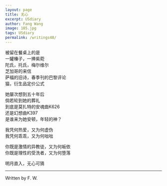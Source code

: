 ```yaml
---
layout: page
title: 无心 
excerpt: USdiary
author: Fang Wang
image: 105.jpg
tags: USdiary
permalink: /writings48/
---
```


被留在餐桌上的是    
一罐榛子，一捧紫菀    
陀氏，托氏，梅尔维尔     
芝加哥的来信    
萨福的旧诗，春季刊的巴黎评论   
猫，衍生品定价公式    

她屡次想到五十年后    
倘若轮到她的葬礼   
到底是莫扎特的安魂曲K626    
还是幻想曲K397   
是谁来为她安顿，年轻的神？

我凭何热爱，又为何虚伪    
我凭何乖乖，又为何咄咄

你既是激情的异教徒，又为何皈依   
你既是理性的受洗者，又为何堕落
    
明月直入，无心可猜



****

Written by F. W.
